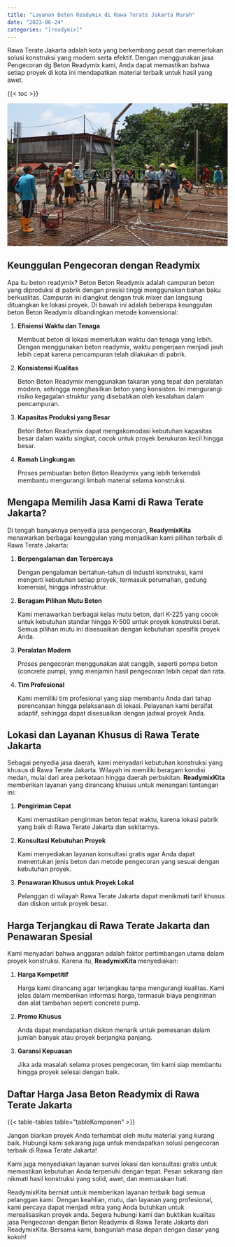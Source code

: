 ```yaml
---
title: "Layanan Beton Readymix di Rawa Terate Jakarta Murah"
date: "2023-06-24"
categories: "[readymix]"
---
```


Rawa Terate Jakarta adalah kota yang berkembang pesat dan memerlukan solusi konstruksi yang modern serta efektif. Dengan menggunakan jasa Pengecoran dg Beton Readymix kami, Anda dapat memastikan bahwa setiap proyek di kota ini mendapatkan material terbaik untuk hasil yang awet.

{{< toc >}}

![Layanan Beton Readymix di Rawa Terate Jakarta Murah](/images/readymix/cor-readymix-28.jpg)

## Keunggulan Pengecoran dengan Readymix

Apa itu beton readymix? Beton Beton Readymix adalah campuran beton yang diproduksi di pabrik dengan presisi tinggi menggunakan bahan baku berkualitas. Campuran ini diangkut dengan truk mixer dan langsung dituangkan ke lokasi proyek. Di bawah ini adalah beberapa keunggulan beton Beton Readymix dibandingkan metode konvensional:

1. **Efisiensi Waktu dan Tenaga**

   Membuat beton di lokasi memerlukan waktu dan tenaga yang lebih. Dengan menggunakan beton readymix, waktu pengerjaan menjadi jauh lebih cepat karena pencampuran telah dilakukan di pabrik.

2. **Konsistensi Kualitas**

   Beton Beton Readymix menggunakan takaran yang tepat dan peralatan modern, sehingga menghasilkan beton yang konsisten. Ini mengurangi risiko kegagalan struktur yang disebabkan oleh kesalahan dalam pencampuran.

3. **Kapasitas Produksi yang Besar**

   Beton Beton Readymix dapat mengakomodasi kebutuhan kapasitas besar dalam waktu singkat, cocok untuk proyek berukuran kecil hingga besar.

4. **Ramah Lingkungan**

   Proses pembuatan beton Beton Readymix yang lebih terkendali membantu mengurangi limbah material selama konstruksi.

## Mengapa Memilih Jasa Kami di Rawa Terate Jakarta?

Di tengah banyaknya penyedia jasa pengecoran, **ReadymixKita** menawarkan berbagai keunggulan yang menjadikan kami pilihan terbaik di Rawa Terate Jakarta:

1. **Berpengalaman dan Terpercaya**

   Dengan pengalaman bertahun-tahun di industri konstruksi, kami mengerti kebutuhan setiap proyek, termasuk perumahan, gedung komersial, hingga infrastruktur.

2. **Beragam Pilihan Mutu Beton**

   Kami menawarkan berbagai kelas mutu beton, dari K-225 yang cocok untuk kebutuhan standar hingga K-500 untuk proyek konstruksi berat. Semua pilihan mutu ini disesuaikan dengan kebutuhan spesifik proyek Anda.

3. **Peralatan Modern**

   Proses pengecoran menggunakan alat canggih, seperti pompa beton (concrete pump), yang menjamin hasil pengecoran lebih cepat dan rata.

4. **Tim Profesional**

   Kami memiliki tim profesional yang siap membantu Anda dari tahap perencanaan hingga pelaksanaan di lokasi. Pelayanan kami bersifat adaptif, sehingga dapat disesuaikan dengan jadwal proyek Anda.

## Lokasi dan Layanan Khusus di Rawa Terate Jakarta

Sebagai penyedia jasa daerah, kami menyadari kebutuhan konstruksi yang khusus di Rawa Terate Jakarta. Wilayah ini memiliki beragam kondisi medan, mulai dari area perkotaan hingga daerah perbukitan. **ReadymixKita** memberikan layanan yang dirancang khusus untuk menangani tantangan ini:

1. **Pengiriman Cepat**

   Kami memastikan pengiriman beton tepat waktu, karena lokasi pabrik yang baik di Rawa Terate Jakarta dan sekitarnya.

2. **Konsultasi Kebutuhan Proyek**

   Kami menyediakan layanan konsultasi gratis agar Anda dapat menentukan jenis beton dan metode pengecoran yang sesuai dengan kebutuhan proyek.

3. **Penawaran Khusus untuk Proyek Lokal**

   Pelanggan di wilayah Rawa Terate Jakarta dapat menikmati tarif khusus dan diskon untuk proyek besar.

## Harga Terjangkau di Rawa Terate Jakarta dan Penawaran Spesial

Kami menyadari bahwa anggaran adalah faktor pertimbangan utama dalam proyek konstruksi. Karena itu, **ReadymixKita** menyediakan:

1. **Harga Kompetitif**

   Harga kami dirancang agar terjangkau tanpa mengurangi kualitas. Kami jelas dalam memberikan informasi harga, termasuk biaya pengiriman dan alat tambahan seperti concrete pump.

2. **Promo Khusus**

   Anda dapat mendapatkan diskon menarik untuk pemesanan dalam jumlah banyak atau proyek berjangka panjang.

3. **Garansi Kepuasan**

   Jika ada masalah selama proses pengecoran, tim kami siap membantu hingga proyek selesai dengan baik.

## Daftar Harga Jasa Beton Readymix di Rawa Terate Jakarta

{{< table-tables table="tableKomponen" >}}

Jangan biarkan proyek Anda terhambat oleh mutu material yang kurang baik. Hubungi kami sekarang juga untuk mendapatkan solusi pengecoran terbaik di Rawa Terate Jakarta!

Kami juga menyediakan layanan survei lokasi dan konsultasi gratis untuk memastikan kebutuhan Anda terpenuhi dengan tepat. Pesan sekarang dan nikmati hasil konstruksi yang solid, awet, dan memuaskan hati.

ReadymixKita berniat untuk memberikan layanan terbaik bagi semua pelanggan kami. Dengan keahlian, mutu, dan layanan yang profesional, kami percaya dapat menjadi mitra yang Anda butuhkan untuk merealisasikan proyek anda. Segera hubungi kami dan buktikan kualitas jasa Pengecoran dengan Beton Readymix di Rawa Terate Jakarta dari ReadymixKita. Bersama kami, bangunlah masa depan dengan dasar yang kokoh!